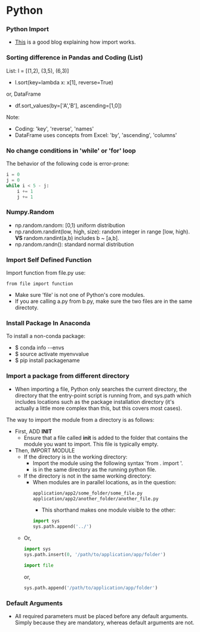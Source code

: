 Python
==========

### Python Import

  - [This](https://chrisyeh96.github.io/2017/08/08/definitive-guide-python-imports.html) is a good blog explaining how import works.

### Sorting difference in Pandas and Coding (List)

List: l = [(1,2), (3,5), (6,3)]

  - l.sort(key=lambda x: x[1], reverse=True)

or, DataFrame  
  
  - df.sort_values(by=['A','B'], ascending=[1,0])
  
Note:

  - Coding: 'key', 'reverse', 'names'
  - DataFrame uses concepts from Excel: 'by', 'ascending', 'columns'
  
### No change conditions in 'while' or 'for' loop

The behavior of the following code is error-prone:

```python
i = 0
j = 0
while i < 5 - j:
    i += 1
	j += 1
```

### Numpy.Random

  - np.random.random: [0,1) uniform distribution
  - np.random.randint(low, high, size): random integer in range [low, high). **VS** random.randint(a,b) includes b ~ [a,b]. 
  - np.random.randn(): standard normal distribution 
  
### Import Self Defined Function

Import function from file.py use:
```
from file import function
```
  - Make sure 'file' is not one of Python's core modules.
  - If you are calling a.py from b.py, make sure the two files are in the same directoty.
  
### Install Package In Anaconda

To install a non-conda package:
  - $ conda info --envs
  - $ source activate myenvvalue
  - $ pip install packagename

### Import a package from different directory

  - When importing a file, Python only searches the current directory, the directory that the entry-point script is running from, and sys.path which includes locations such as the package installation directory (it's actually a little more complex than this, but this covers most cases).

The way to import the module from a directory is as follows:
  - First, ADD __INIT__
    - Ensure that a file called __init__ is added to the folder that contains the module you want to import. This file is typically empty.
  - Then, IMPORT MODULE
    - If the directory is in the working directory:
      - Import the module using the following syntax 'from <folder>.<filename> import <module>'.
      - <folder> is in the same directory as the running python file.
    - If the directory is not in the same working directory:
      - When modules are in parallel locations, as in the question:
        ```sh
        application/app2/some_folder/some_file.py
        application/app2/another_folder/another_file.py
        ```
        - This shorthand makes one module visible to the other:
        ```python
        import sys
        sys.path.append('../')
        ```
    - Or, 
      ```python
      import sys
      sys.path.insert(0, '/path/to/application/app/folder')

      import file
      ```
      or,
      ```python
      sys.path.append('/path/to/application/app/folder')
      ```

### Default Arguments

  - All required parameters must be placed before any default arguments. Simply because they are mandatory, whereas default arguments are not.
